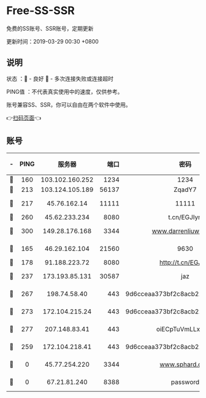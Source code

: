 # Free-SS-SSR

免费的SS账号、SSR账号，定期更新

更新时间：2019-03-29 00:30 +0800

## 说明

状态     ：🙂 - 良好 🙁 - 多次连接失败或连接超时

PING值   ：不代表真实使用中的速度，仅供参考。

账号兼容SS、SSR，你可以自由在两个软件中使用。

👉[扫码页面](https://liesauer.github.io/Free-SS-SSR/)👈

## 账号

|-|PING|服务器|端口|密码|加密方式|区域|
|:----:|:----:|:-----:|-----:|:----:|:----:|:----:|
|🙂|160|103.102.160.252|1234|1234|rc4-md5|JP|
|🙂|213|103.124.105.189|56137|ZqadY7|chacha20|US|
|🙂|217|45.76.162.14|11111|11111|aes-256-cfb|SG|
|🙂|260|45.62.233.234|8080|t.cn/EGJIyrl|rc4-md5|CA|
|🙂|300|149.28.176.168|3344|www.darrenliuwei.com|aes-256-cfb|AU|
|🙂|165|46.29.162.104|21560|9630|aes-128-ctr|RU|
|🙂|178|91.188.223.72|8080|http://t.cn/EGJIyrl|rc4-md5|RU|
|🙂|237|173.193.85.131|30587|jaz|aes-256-cfb|US|
|🙂|267|198.74.58.40|443|9d6cceaa373bf2c8acb22e60b6a58be6|aes-256-cfb|US|
|🙂|273|172.104.215.24|443|9d6cceaa373bf2c8acb22e60b6a58be6|aes-256-cfb|US|
|🙂|277|207.148.83.41|443|oiECpTuVmLLxk4Ts|aes-256-cfb|AU|
|🙁|259|172.104.218.41|443|9d6cceaa373bf2c8acb22e60b6a58be6|aes-256-cfb|US|
|🙁|0|45.77.254.220|3344|www.sphard.com|aes-256-cfb|SG|
|🙁|0|67.21.81.240|8388|password|aes-256-cfb|US|

